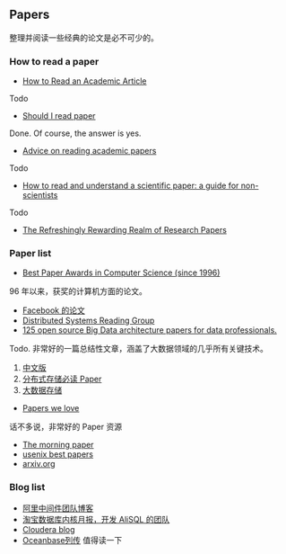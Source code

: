 
## Papers

整理并阅读一些经典的论文是必不可少的。

### How to read a paper

- [How to Read an Academic Article](https://organizationsandmarkets.com/2010/08/31/how-to-read-an-academic-article/)

Todo

- [Should I read paper](http://michaelrbernste.in/2014/10/21/should-i-read-papers.html)

Done. Of course, the answer is yes.

- [Advice on reading academic papers](https://www.cc.gatech.edu/~akmassey/posts/2012-02-15-advice-on-reading-academic-papers.html)

Todo

- [How to read and understand a scientific paper: a guide for non-scientists
](https://violentmetaphors.com/2013/08/25/how-to-read-and-understand-a-scientific-paper-2/)

Todo

- [The Refreshingly Rewarding Realm of Research Papers](https://www.youtube.com/watch?v=8eRx5Wo3xYA)

### Paper list

- [Best Paper Awards in Computer Science (since 1996)](https://jeffhuang.com/best_paper_awards.html)

96 年以来，获奖的计算机方面的论文。

- [Facebook 的论文](https://research.fb.com/publications/)
- [Distributed Systems Reading Group](http://dsrg.pdos.csail.mit.edu/)
- [125 open source Big Data architecture papers for data professionals.](https://www.linkedin.com/pulse/100-open-source-big-data-architecture-papers-anil-madan)

Todo. 非常好的一篇总结性文章，涵盖了大数据领域的几乎所有关键技术。
1. [中文版](https://zhuanlan.zhihu.com/p/28744698)
2. [分布式存储必读 Paper](https://blog.csdn.net/chdhust/article/details/46842653)
3. [大数据存储](https://cloud.tencent.com/developer/information/%E5%A4%A7%E6%95%B0%E6%8D%AE%E5%AD%98%E5%82%A8%E8%AE%BA%E6%96%87)

- [Papers we love](https://github.com/shniu/papers-we-love)

话不多说，非常好的 Paper 资源

- [The morning paper](https://blog.acolyer.org/)
- [usenix best papers](https://www.usenix.org/conferences/best-papers)
- [arxiv.org](https://arxiv.org/)

### Blog list

- [阿里中间件团队博客](http://jm.taobao.org/)
- [淘宝数据库内核月报，开发 AliSQL 的团队](http://mysql.taobao.org/monthly/)
- [Cloudera blog](https://blog.cloudera.com/)
- [Oceanbase列传](http://oceanbase.org.cn/)  值得读一下
